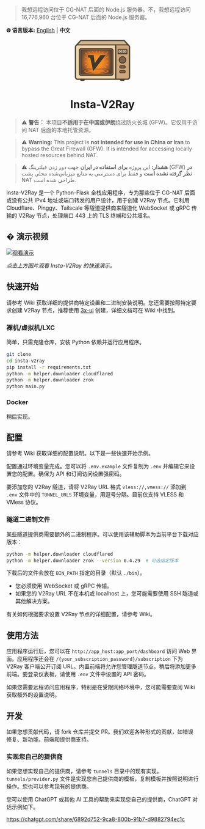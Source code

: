 > 我想远程访问位于 CG-NAT 后面的 Node.js 服务器。不，我想远程访问 16,776,960 台位于 CG-NAT 后面的 Node.js 服务器。

**🌐 语言版本:** [English](README.md) | **中文**

<p align="center">
    <img src="iv2ray.png" alt="Insta-V2Ray Logo" width="150"/>
    <h1 style="text-align: center;">Insta-V2Ray</h1>
</p>

> ⚠️ **警告：** 本项目**不适用于在中国或伊朗**绕过防火长城 (GFW)。它仅用于访问 NAT 后面的本地托管资源。

> ⚠️ **Warning:** This project is **not intended for use in China or Iran** to bypass the Great Firewall (GFW). It is intended for accessing locally hosted resources behind NAT.

> ⚠️ **هشدار:** این پروژه **برای استفاده در ایران** جهت دور زدن فیلترینگ (GFW) **در نظر گرفته نشده است** و فقط برای دسترسی به منابع میزبانی‌شده محلی پشت NAT طراحی شده است.

Insta-V2Ray 是一个 Python-Flask 全栈应用程序，专为那些位于 CG-NAT 后面或没有公共 IPv4 地址或端口转发的用户设计，用于创建 V2Ray 节点。它利用 Cloudflare、Pinggy、Tailscale 等隧道提供商来隧道化 WebSocket 或 gRPC 传输的 V2Ray 节点，处理端口 443 上的 TLS 终端和公共域名。

## � 演示视频

[![观看演示](https://img.youtube.com/vi/VIDEO_ID_HERE/0.jpg)](https://www.youtube.com/watch?v=VIDEO_ID_HERE)

*点击上方图片观看 Insta-V2Ray 的快速演示。*

## 快速开始

请参考 Wiki 获取详细的提供商特定设置和二进制安装说明。您还需要按照特定要求创建 V2Ray 节点，推荐使用 [3x-ui](https://github.com/MHSanaei/3x-ui) 创建，详细文档可在 Wiki 中找到。

### 裸机/虚拟机/LXC

简单，只需克隆仓库，安装 Python 依赖并运行应用程序。

```bash
git clone
cd insta-v2ray
pip install -r requirements.txt
python -m helper.downloader cloudflared
python -m helper.downloader zrok
python main.py
```

### Docker

稍后实现。

## 配置

请参考 Wiki 获取详细的配置说明。以下是一些快速开始示例。

配置通过环境变量完成。您可以将 `.env.example` 文件复制为 `.env` 并编辑它来设置您的配置。确保为 API 和订阅访问设置强密码。

要添加您的 V2Ray 隧道，请将 V2Ray URL 格式 `vless://,vmess://` 添加到 `.env` 文件中的 `TUNNEL_URLS` 环境变量，用逗号分隔。目前仅支持 VLESS 和 VMess 协议。

### 隧道二进制文件

某些隧道提供商需要额外的二进制程序。可以使用该辅助脚本为当前平台下载对应版本：

```bash
python -m helper.downloader cloudflared
python -m helper.downloader zrok --version 0.4.29  # 可选指定版本
```

下载后的文件会放在 `BIN_PATH` 指定的目录（默认 `./bin`）。

- 您必须使用 WebSocket 或 gRPC 传输。
- 如果您的 V2Ray URL 不在本机或 localhost 上，您可能需要使用 SSH 隧道或其他解决方案。

有关如何根据要求设置 V2Ray 节点的详细配置，请参考 Wiki。

## 使用方法

应用程序运行后，您可以在 `http://app_host:app_port/dashboard` 访问 Web 界面。应用程序还会在 `/{your_subscription_password}/subscription` 下为 V2Ray 客户端公开订阅 URL。内置前端将允许您管理隧道节点。稍后将添加更多前端。要登录仪表板，请使用 `.env` 文件中设置的 API 密码。

如果您需要远程访问应用程序，特别是在受限网络环境中，您可能需要查阅 Wiki 获取额外的设置说明。

## 开发

如果您想贡献代码，请 fork 仓库并提交 PR。我们欢迎各种形式的贡献，如错误修复、新功能、前端和提供商支持。

### 实现您自己的提供商

如果您想实现自己的提供商，请参考 `tunnels` 目录中的现有实现。`tunnels/provider.py` 文件是实现您自己提供商的模板，复制模板并按照说明进行操作。您也可以参考现有的提供商。

您可以使用 ChatGPT 或其他 AI 工具的帮助来实现您自己的提供商，ChatGPT 对话示例如下。

https://chatgpt.com/share/6892d752-9ca8-800b-91b7-d9882794ec1c
